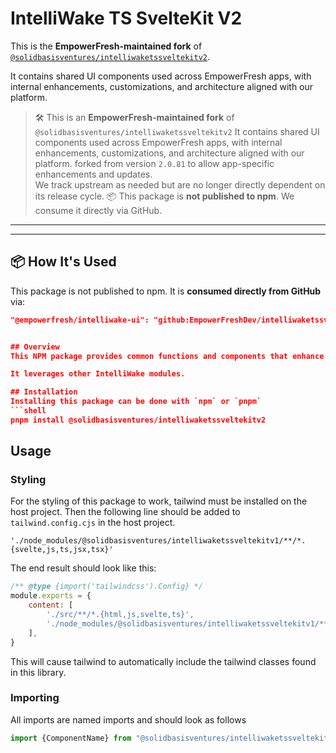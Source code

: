 # IntelliWake TS SvelteKit V2

This is the **EmpowerFresh-maintained fork** of [`@solidbasisventures/intelliwaketssveltekitv2`](https://github.com/solidbasisventures/intelliwaketssveltekitv2).

It contains shared UI components used across EmpowerFresh apps, with internal enhancements, customizations, and architecture aligned with our platform.


> 🛠️ This is an **EmpowerFresh-maintained fork** of `@solidbasisventures/intelliwaketssveltekitv2`
> It contains shared UI components used across EmpowerFresh apps, with internal enhancements, customizations, and architecture aligned with our platform.
> forked from version `2.0.81` to allow app-specific enhancements and updates.  
> We track upstream as needed but are no longer directly dependent on its release cycle.
> 📦 This package is **not published to npm**. We consume it directly via GitHub.

---


---

## 📦 How It's Used

This package is not published to npm. It is **consumed directly from GitHub** via:

```json
"@empowerfresh/intelliwake-ui": "github:EmpowerFreshDev/intelliwaketssveltekitv2#main"


## Overview
This NPM package provides common functions and components that enhance a SvelteKit project.

It leverages other IntelliWake modules.

## Installation
Installing this package can be done with `npm` or `pnpm`
```shell
pnpm install @solidbasisventures/intelliwaketssveltekitv2
```


## Usage

### Styling
For the styling of this package to work, tailwind must be installed on the host project. Then the following line should
be added to `tailwind.config.cjs` in the host project.

`'./node_modules/@solidbasisventures/intelliwaketssveltekitv1/**/*.{svelte,js,ts,jsx,tsx}'`

The end result should look like this:

```javascript
/** @type {import('tailwindcss').Config} */
module.exports = {
    content: [
        './src/**/*.{html,js,svelte,ts}',
        './node_modules/@solidbasisventures/intelliwaketssveltekitv1/**/*.{svelte,js,ts,jsx,tsx}'
    ],
}
```

This will cause tailwind to automatically include the tailwind classes found in this library.

### Importing
All imports are named imports and should look as follows

```javascript
import {ComponentName} from "@solidbasisventures/intelliwaketssveltekitv1"
```
